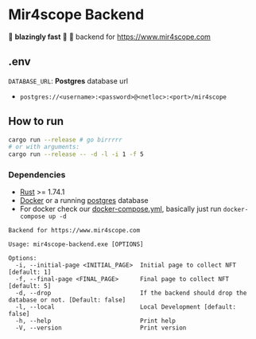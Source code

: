 # Mir4scope Backend
🚀 **blazingly fast** 🚀 🦀 backend for https://www.mir4scope.com

## .env
`DATABASE_URL`: **Postgres** database url
 - `postgres://<username>:<password>@<netloc>:<port>/mir4scope` 

## How to run
```bash
cargo run --release # go birrrrr
# or with arguments:
cargo run --release -- -d -l -i 1 -f 5
```

### Dependencies
- [Rust](https://rustup.rs/) >= 1.74.1
- [Docker](https://www.docker.com/) or a running [postgres](https://www.postgresql.org/) database
- For docker check our [docker-compose.yml](docker-compose.yml), basically just run `docker-compose up -d`
```
Backend for https://www.mir4scope.com

Usage: mir4scope-backend.exe [OPTIONS]

Options:
  -i, --initial-page <INITIAL_PAGE>  Initial page to collect NFT [default: 1]
  -f, --final-page <FINAL_PAGE>      Final page to collect NFT [default: 5]
  -d, --drop                         If the backend should drop the database or not. [Default: false]
  -l, --local                        Local Development [default: false]
  -h, --help                         Print help
  -V, --version                      Print version
```